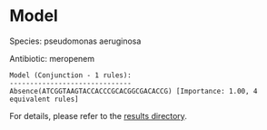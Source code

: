 
# Model

Species: pseudomonas aeruginosa

Antibiotic: meropenem

```
Model (Conjunction - 1 rules):
------------------------------
Absence(ATCGGTAAGTACCACCCGCACGGCGACACCG) [Importance: 1.00, 4 equivalent rules]

```

For details, please refer to the [results directory](../../../../../results/scm_b/pseudomonas+aeruginosa/meropenem/repeat_4/).

